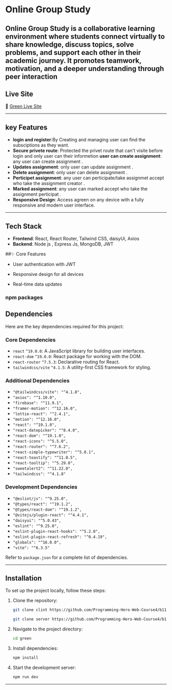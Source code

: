 # Online Group Study

## Online Group Study is a collaborative learning environment where students connect virtually to share knowledge, discuss topics, solve problems, and support each other in their academic journey. It promotes teamwork, motivation, and a deeper understanding through peer interaction

## Live Site

🔗 [Green Live Site](https://group-study-cfcff.web.app/)

---

## key Features

- **login and register**:By Creating and managing user can find the subsciptions as they want.
- **Secure privete route**: Protected the privet route that can't visite before login and only user can their informetion
  **user can create assignment**: any user can create assignment .
- **Updates assignment**: only user can update assignment .
- **Delete assignment**: only user can delete assignment .
- **Perticipet assignment**: any user can perticipate/take assignmet accept who take the assignment creator .
- **Marked assignment**: any user can marked accept who take the assignment perticipat .
- **Responsive Design**: Access agreen on any device with a fully responsive and modern user interface.

---

## Tech Stack

- **Frontend**: React, React Router, Tailwind CSS, daisyUi, Axios
- **Backend**: Node js , Express Js, MongoDB, JWT

##✨ Core Features
- User authentication with JWT

- Responsive design for all devices

- Real-time data updates



### npm packages

## Dependencies

Here are the key dependencies required for this project:

### **Core Dependencies**

- `react` `^19.0.0`: A JavaScript library for building user interfaces.
- `react-dom` `^19.0.0`: React package for working with the DOM.
- `react-router` `^7.5.3`: Declarative routing for React.
- `tailwindcss/vite` `^4.1.5`: A utility-first CSS framework for styling.

### **Additional Dependencies**

- `"@tailwindcss/vite": "^4.1.8",`
- `"axios": "^1.10.0",`
- `"firebase": "^11.9.1",`
- `"framer-motion": "^12.16.0",`
- `"lottie-react": "^2.4.1",`
- `"motion": "^12.16.0",`
- `"react": "^19.1.0",`
- `"react-datepicker": "^8.4.0",`
- `"react-dom": "^19.1.0",`
- `"react-icons": "^5.5.0",`
- `"react-router": "^7.6.2",`
- `"react-simple-typewriter": "^5.0.1",`
- `"react-toastify": "^11.0.5",`
- `"react-tooltip": "^5.29.0",`
- `"sweetalert2": "^11.22.0",`
- `"tailwindcss": "^4.1.8"`

### **Development Dependencies**

- `"@eslint/js": "^9.25.0",`
- `"@types/react": "^19.1.2",`
- `"@types/react-dom": "^19.1.2",`
- `"@vitejs/plugin-react": "^4.4.1",`
- `"daisyui": "^5.0.43",`
- `"eslint": "^9.25.0",`
- `"eslint-plugin-react-hooks": "^5.2.0",`
- `"eslint-plugin-react-refresh": "^0.4.19",`
- `"globals": "^16.0.0",`
- `"vite": "^6.3.5"`

Refer to `package.json` for a complete list of dependencies.

---

## Installation

To set up the project locally, follow these steps:

1. Clone the repository:

   ```bash
   git clone clint https://github.com/Programming-Hero-Web-Course4/b11a11-client-side-MISFOfficial
   ```

   ```bash
   git clone server https://github.com/Programming-Hero-Web-Course4/b11a11-server-side-MISFOfficial
   ```

2. Navigate to the project directory:

   ```bash
   cd green
   ```

3. Install dependencies:

   ```bash
   npm install
   ```

4. Start the development server:
   ```bash
   npm run dev
   ```

---
